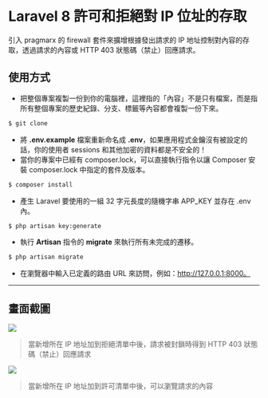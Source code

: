 # Laravel 8 許可和拒絕對 IP 位址的存取

引入 pragmarx 的 firewall 套件來擴增根據發出請求的 IP 地址控制對內容的存取，透過請求的內容或 HTTP 403 狀態碼（禁止）回應請求。

## 使用方式
- 把整個專案複製一份到你的電腦裡，這裡指的「內容」不是只有檔案，而是指所有整個專案的歷史紀錄、分支、標籤等內容都會複製一份下來。
```sh
$ git clone
```
- 將 __.env.example__ 檔案重新命名成 __.env__，如果應用程式金鑰沒有被設定的話，你的使用者 sessions 和其他加密的資料都是不安全的！
- 當你的專案中已經有 composer.lock，可以直接執行指令以讓 Composer 安裝 composer.lock 中指定的套件及版本。
```sh
$ composer install
```
- 產生 Laravel 要使用的一組 32 字元長度的隨機字串 APP_KEY 並存在 .env 內。
```sh
$ php artisan key:generate
```
- 執行 __Artisan__ 指令的 __migrate__ 來執行所有未完成的遷移。
```sh
$ php artisan migrate
```
- 在瀏覽器中輸入已定義的路由 URL 來訪問，例如：http://127.0.0.1:8000。

----

## 畫面截圖
![](https://i.imgur.com/T5YuyoG.png)
> 當新增所在 IP 地址加到拒絕清單中後，請求被封鎖時得到 HTTP 403 狀態碼（禁止）回應請求

![](https://i.imgur.com/dpQQlyU.png)
> 當新增所在 IP 地址加到許可清單中後，可以瀏覽請求的內容